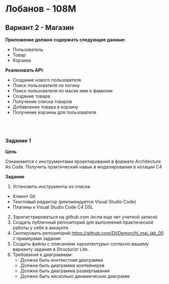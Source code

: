 # Лобанов - 108М

## Вариант 2 - Магазин

**Приложение должно содержать следующие данные:**
- Пользователь
- Товар
- Корзина

**Реализовать API:**
- Создание нового пользователя
- Поиск пользователя по логину
- Поиск пользователя по маске имя и фамилии
- Создание товара
- Получение списка товаров
- Добавление товара в корзину
- Получение корзины для пользователя

<br>
<br>



### Задание 1

**Цель**

Ознакомится с инструментами проектирования в формате Architecture As Code.
Получить практический навык в моделировании в нотации C4

**Задание**
1. Установить инструменты из списка
- Клиент Git
- Текстовый редактор (рекомендуется Visual Studio Code)
- Плагины к Visual Studio Code C4 DSL
2. Зарегистрироваться на github.com (если еще нет учетной записи)
3. Создать публичный репозиторий для выполнения практической работы у себя в аккаунте
4. Скопировать репозиторий https://github.com/DVDemon/hl_mai_lab_00 с примерами задания
5. Создать файлы с описанием «архитектуры» согласно вашему варианту задания в Structurizr Lite.
6. Требования к диаграммам:
    - Должна быть контекстная диаграмма
    - Должна быть диаграмма контейнеров
    - Должна быть диаграмма развертывания
    - Должно быть несколько динамических диаграмм